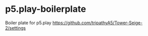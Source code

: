 # p5.play-boilerplate
Boiler plate for p5.play
https://github.com/tripathyA5/Tower-Seige-2/settings 
